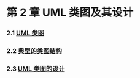 # 第 2 章 UML 类图及其设计

### 2.1 [UML 类图](2-1%20UML%20类图)

### 2.2 [典型的类图结构](2-2%20典型的类图结构)

### 2.3 [UML 类图的设计](2-3%20UML%20类图的设计)
